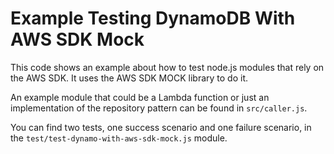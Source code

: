 # Example Testing DynamoDB With AWS SDK Mock

This code shows an example about how to test node.js modules that rely
on the AWS SDK. It uses the AWS SDK MOCK library to do it.

An example module that could be a Lambda function or just an implementation
of the repository pattern can be found in `src/caller.js`.

You can find two tests, one success scenario and one failure scenario, in
the `test/test-dynamo-with-aws-sdk-mock.js` module.
